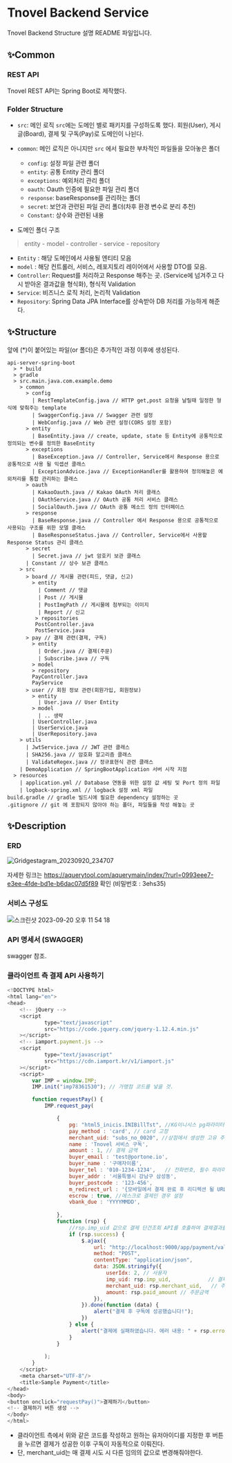 # Tnovel Backend Service
Tnovel Backend Structure 설명 README 파일입니다.

## ✨Common
### REST API
Tnovel REST API는 Spring Boot로 제작했다.

### Folder Structure
- `src`: 메인 로직
  `src`에는 도메인 별로 패키지를 구성하도록 했다. 회원(User), 게시글(Board), 결제 및 구독(Pay)로 도메인이 나뉜다.
- `common`: 메인 로직은 아니지만 `src` 에서 필요한 부차적인 파일들을 모아놓은 폴더
  - `config`: 설정 파일 관련 폴더
  - `entity`: 공통 Entity 관리 폴더
  - `exceptions`: 예외처리 관리 폴더
  - `oauth`: Oauth 인증에 필요한 파일 관리 폴더
  - `response`: baseResponse를 관리하는 폴더
  - `secret`: 보안과 관련된 파일 관리 폴더(차후 환경 변수로 분리 추천)
  - `Constant`: 상수와 관련된 내용

- 도메인 폴더 구조
> entity - model - controller - service - repository

- `Entity` : 해당 도메인에서 사용될 엔티티 모음
- `model` : 해당 컨트롤러, 서비스, 레포지토리 레이어에서 사용할 DTO를 모음.
- `Controller`: Request를 처리하고 Response 해주는 곳. (Service에 넘겨주고 다시 받아온 결과값을 형식화), 형식적 Validation
- `Service`: 비즈니스 로직 처리, 논리적 Validation
- `Repository`: Spring Data JPA Interface를 상속받아 DB 처리를 가능하게 해준다.


## ✨Structure
앞에 (*)이 붙어있는 파일(or 폴더)은 추가적인 과정 이후에 생성된다.
```text
api-server-spring-boot
  > * build
  > gradle
  > src.main.java.com.example.demo
    > common
      > config
        | RestTemplateConfig.java // HTTP get,post 요청을 날릴때 일정한 형식에 맞춰주는 template
        | SwaggerConfig.java // Swagger 관련 설정
        | WebConfig.java // Web 관련 설정(CORS 설정 포함)
      > entity
        | BaseEntity.java // create, update, state 등 Entity에 공통적으로 정의되는 변수를 정의한 BaseEntity
      > exceptions
        | BaseException.java // Controller, Service에서 Response 용으로 공통적으로 사용 될 익셉션 클래스
        | ExceptionAdvice.java // ExceptionHandler를 활용하여 정의해놓은 예외처리를 통합 관리하는 클래스
      > oauth
        | KakaoOauth.java // Kakao OAuth 처리 클래스
        | OAuthService.java // OAuth 공통 처리 서비스 클래스
        | SocialOauth.java // OAuth 공통 메소드 정의 인터페이스
      > response
        | BaseResponse.java // Controller 에서 Response 용으로 공통적으로 사용되는 구조를 위한 모델 클래스
        | BaseResponseStatus.java // Controller, Service에서 사용할 Response Status 관리 클래스 
      > secret
        | Secret.java // jwt 암호키 보관 클래스
      | Constant // 상수 보관 클래스
    > src
      > board // 게시물 관련(피드, 댓글, 신고)
        > entity
          | Comment // 댓글
          | Post // 게시물
          | PostImgPath // 게시물에 첨부되는 이미지 
          | Report // 신고
         > repositories
         PostController.java
         PostService.java
      > pay // 결제 관련(결제, 구독)
        > entity
          | Order.java // 결제(주문) 
          | Subscribe.java // 구독
        > model
        > repository
        PayController.java
        PayService
      > user // 회원 정보 관련(회원가입, 회원정보)
        > entity
          | User.java // User Entity
        > model
          | .. 생략 
        | UserController.java
        | UserService.java
        | UserRepository.java
    > utils
      | JwtService.java // JWT 관련 클래스
      | SHA256.java // 암호화 알고리즘 클래스
      | ValidateRegex.java // 정규표현식 관련 클래스
    | DemoApplication // SpringBootApplication 서버 시작 지점
  > resources
    | application.yml // Database 연동을 위한 설정 값 세팅 및 Port 정의 파일
    | logback-spring.xml // logback 설정 xml 파일
build.gradle // gradle 빌드시에 필요한 dependency 설정하는 곳
.gitignore // git 에 포함되지 않아야 하는 폴더, 파일들을 작성 해놓는 곳

```
## ✨Description

### ERD
![Gridgestagram_20230920_234707](https://github.com/Gridge-Test/jinu-85/assets/112752089/dd56e790-9ad9-400f-83fe-70746efa7f80)

자세한 링크는 https://aquerytool.com/aquerymain/index/?rurl=0993eee7-e3ee-4fde-bd1e-b6dac07d5f89 확인
(비밀번호 : 3ehs35)

### 서비스 구성도
![스크린샷 2023-09-20 오후 11 54 18](https://github.com/Gridge-Test/jinu-85/assets/112752089/d9bd10d6-49c3-441d-bf8a-70ad843cfed1)


### API 명세서 (SWAGGER)

swagger 참조.

### 클라이언트 측 결제 API 사용하기

```javascript
<!DOCTYPE html>
<html lang="en">
<head>
    <!-- jQuery -->
    <script
            type="text/javascript"
            src="https://code.jquery.com/jquery-1.12.4.min.js"
    ></script>
    <!-- iamport.payment.js -->
    <script
            type="text/javascript"
            src="https://cdn.iamport.kr/v1/iamport.js"
    ></script>
    <script>
        var IMP = window.IMP;
        IMP.init("imp78361530"); // 가맹점 코드를 넣을 것.

        function requestPay() {
            IMP.request_pay(

                {
                    pg: "html5_inicis.INIBillTst", //KG이니시스 pg파라미터 값
                    pay_method : 'card', // card 고정
                    merchant_uid: "subs_no_0020", //상점에서 생성한 고유 주문번호 (거래 1회 시도마다 다른값으로 변경해야함.)
                    name : 'Tnovel 서비스 구독',
                    amount : 1, // 결제 금액
                    buyer_email : 'test@portone.io',
                    buyer_name : '구매자이름',
                    buyer_tel : '010-1234-1234',   // 전화번호, 필수 파라미터 입니다.
                    buyer_addr : '서울특별시 강남구 삼성동',
                    buyer_postcode : '123-456',
                    m_redirect_url : '{모바일에서 결제 완료 후 리디렉션 될 URL}',
                    escrow : true, //에스크로 결제인 경우 설정
                    vbank_due : 'YYYYMMDD',
     	
                },
                function (rsp) {
      				//rsp.imp_uid 값으로 결제 단건조회 API를 호출하여 결제결과를 판단합니다.
                    if (rsp.success) {
                        $.ajax({
                            url: "http://localhost:9000/app/payment/validate/", // 결제 성공 후 구독 요청 (배포 후에 URL이 바뀔 예정)
                            method: "POST",
                            contentType: "application/json",
                            data: JSON.stringify({
                                userIdx: 2, // 사용자
                                imp_uid: rsp.imp_uid,            // 결제 고유번호
                                merchant_uid: rsp.merchant_uid,   // 주문번호
                                amount: rsp.paid_amount // 주문금액
                            }),
                        }).done(function (data) {
                            alert("결제 후 구독에 성공했습니다!");
                        })
                    } else {
                        alert("결제에 실패하였습니다. 에러 내용: " + rsp.error_msg);
                    }
                }
                
            );
        }
    </script>
    <meta charset="UTF-8"/>
    <title>Sample Payment</title>
</head>
<body>
<button onclick="requestPay()">결제하기</button>
<!-- 결제하기 버튼 생성 -->
</body>
</html>
```

- 클라이언트 측에서 위와 같은 코드를 작성하고 원하는 유저아이디를 지정한 후
버튼을 누르면 결제가 성공한 이후 구독이 자동적으로 이뤄진다.
- 단, merchant_uid는 매 결제 시도 시 다른 임의의 값으로 변경해줘야한다.
